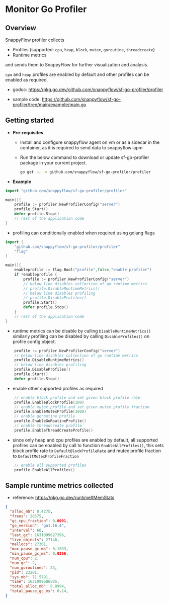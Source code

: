 # Monitor Go Profiler

## Overview

SnappyFlow profiler collects 

- Profiles (supported: `cpu`, `heap`, `block`, `mutex`, `goroutine`, `threadcreate`)
- Runtime metrics 

and sends them to SnappyFlow for further visualization and analysis.

`cpu` and `heap` profiles are enabled by default and other profiles can be enabled as required.

- godoc: <https://pkg.go.dev/github.com/snappyflow/sf-go-profiler/profiler>

- sample code: <https://github.com/snappyflow/sf-go-profiler/tree/main/example/main.go>

## Getting started

- **Pre-requisites**

  - Install and configure snappyflow agent on vm or as a sidecar in the container, as it is required to send data to snappyflow-apm
  - Run the below command to download or update sf-go-profiler package in your current project.

    ```bash
    go get -u -v github.com/snappyflow/sf-go-profiler/profiler
    ```

- **Example**

```go
import "github.com/snappyflow/sf-go-profiler/profiler"

main(){
    profile := profiler.NewProfilerConfig("server")
    profile.Start()
    defer profile.Stop()
    // rest of the application code
}
```

- profiling can conditionally enabled when required using golang flags

```go
import (
    "github.com/snappyflow/sf-go-profiler/profiler"
    "flag"
)

main(){
    enableprofile := flag.Bool("profile",false,"enable profiler")
    if *enableprofile {
        profile := profiler.NewProfilerConfig("server")
        // below line disables collection of go runtime metrics
        // profile.DisableRuntimeMetrics()
        // below line disables profiling
        // profile.DisableProfiles()
        profile.Start()
        defer profile.Stop()
    }
    // rest of the application code
}
```

- runtime metrics can be disable by calling `DisableRuntimeMetrics()` similarly profiling can be disabled by calling `DisableProfiles()` on profile config object.

```go
    profile := profiler.NewProfilerConfig("server")
    // below line disables collection of go runtime metrics
    profile.DisableRuntimeMetrics()
    // below line disables profiling
    profile.DisableProfiles()
    profile.Start()
    defer profile.Stop()
```

- enable other supported profiles as required

```go
    // enable block profile and set given block profile rate
    profile.EnableBlockProfile(100)
    // enable mutex profile and set given mutex profile fraction
    profile.EnableMutexProfile(1000)
    // enable goroutine profile
    profile.EnableGoRoutineProfile()
    // enable threadcreate profile
    profile.EnableThreadCreateProfile()
```

- since only heap and cpu profiles are enabled by default, all supported profiles can be enabled by call to function `EnableAllProfiles()`, this sets block profile rate to `DefaultBlockProfileRate` and mutex profile fraction to `DefaultMutexProfileFraction`

```go
    // enable all supported profiles
    profile.EnableAllProfiles()
```

## Sample runtime metrics collected

- reference: <https://pkg.go.dev/runtime#MemStats>

```json
{
  "alloc_mb": 8.4275,
  "frees": 28575,
  "gc_cpu_fraction": 0.0001,
  "go_version": "go1.16.4",
  "interval": 60,
  "last_gc": 1631099627396,
  "live_objects": 27146,
  "mallocs": 27361,
  "max_pause_gc_ms": 0.1033,
  "min_pause_gc_ms": 0.0366,
  "num_cpu": 2,
  "num_gc": 2,
  "num_goroutines": 23,
  "pid": 23201,
  "sys_mb": 71.5791,
  "time": 1631099686505,
  "total_alloc_mb": 8.8994,
  "total_pause_gc_ms": 0.14,
}
```


